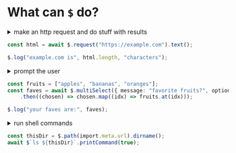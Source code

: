 # What can `$` do?

<details data-mdrb>
<summary>make an http request and do stuff with results</summary>
</details>

```ts
const html = await $.request("https://example.com").text();

$.log("example.com is", html.length, "characters");
```

<details data-mdrb>
<summary>prompt the user</summary>
</details>

```ts
const fruits = ["apples", "bananas", "oranges"];
const faves = await $.multiSelect({ message: "favorite fruits?", options: fruits })
	.then((chosen) => chosen.map((idx) => fruits.at(idx)));

$.log("your faves are:", faves);
```

<details data-mdrb>
<summary>run shell commands</summary>
</details>

```ts
const thisDir = $.path(import.meta.url).dirname();
await $`ls ${thisDir}`.printCommand(true);
```
